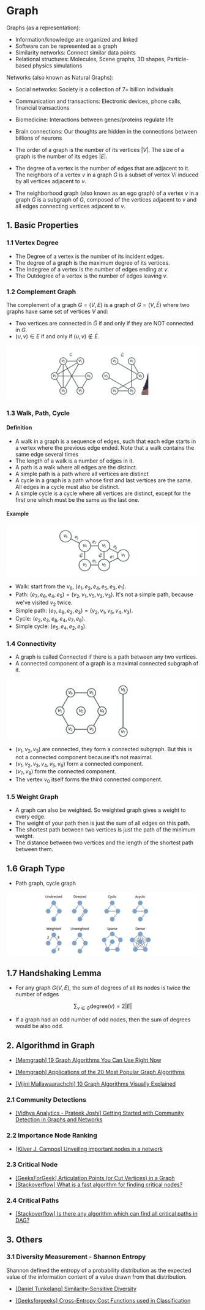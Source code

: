 # Graph

Graphs (as a representation):

* Information/knowledge are organized and linked
* Software can be represented as a graph
* Similarity networks: Connect similar data points
* Relational structures: Molecules, Scene graphs, 3D shapes, Particle-based physics simulations

Networks (also known as Natural Graphs):

* Social networks: Society is a collection of 7+ billion individuals
* Communication and transactions: Electronic devices, phone calls, financial transactions
* Biomedicine: Interactions between genes/proteins regulate life
* Brain connections: Our thoughts are hidden in the connections between billions of neurons


* The order of a graph is the number of its vertices $|V|$. The size of a graph is the number of its edges $|E|$.
* The degree of a vertex is the number of edges that are adjacent to it. The neighbors of a vertex $v$ in a graph $G$ is a subset of vertex Vi induced by all vertices adjacent to $v$.
* The neighborhood graph (also known as an ego graph) of a vertex $v$ in a graph $G$ is a subgraph of $G$, composed of the vertices adjacent to $v$ and all edges connecting vertices adjacent to $v$.

## 1. Basic Properties

### 1.1 Vertex Degree

* The Degree of a vertex is the number of its incident edges.
* The degree of a graph is the maximum degree of its vertices.
* The Indegree of a vertex is the number of edges ending at $v$. 
* The Outdegree of a vertex is the number of edges leaving $v$.

### 1.2 Complement Graph

The complement of a graph $G=(V, E)$ is a graph of $G=(V, \bar{E})$ where two graphs have same set of vertices $V$ and:
* Two vertices are connected in $\bar{G}$ if and only if they are NOT connected in $G$.
* $(u, v) \in E$ if and only if $(u, v) \not\in \bar{E}$.

![](images/complement_graph.png)

### 1.3 Walk, Path, Cycle

#### Definition 

*  A walk in a graph is a sequence of edges, such that each edge starts in a vertex where the previous edge ended. Note that a walk contains the same edge several times
* The length of a walk is a number of edges in it. 
* A path is a walk where all edges are the distinct.
* A simple path is a path where all vertices are distinct
* A cycle in a graph is a path whose first and last vertices are the same. All edges in a cycle must also be distinct.
* A simple cycle is a cycle where all vertices are distinct, except for the first one which must be the same as the last one. 

#### Example

![](images/walk_path.png)

* Walk: start from the $v_6$, $(e_1, e_2, e_4, e_5, e_3, e_1)$.
* Path: $(e_7, e_6, e_4, e_5) = (v_2, v_1, v_5, v_2, v_3)$. It's not a simple path, because we've visited $v_2$ twice.
* Simple path: $(e_7, e_6, e_2, e_3)=(v_2, v_1, v_5, v_4, v_3)$.
* Cycle: $(e_2, e_3, e_8, e_4, e_7, e_6)$.
* Simple cycle: $(e_5, e_4, e_2, e_3)$.

### 1.4 Connectivity

* A graph is called Connected if there is a path between any two vertices.
* A connected component of a graph is a maximal connected subgraph of it. 

![](images/connectivity.png)

* $(v_1, v_2, v_3)$ are connected, they form a connected subgraph. But this is not a connected component because it's not maximal. 
* $(v_1, v_2, v_3, v_4, v_5, v_6)$ form a connected component.
* $(v_7, v_8)$ form the connected component. 
* The vertex $v_0$ itself forms the third connected component.

### 1.5 Weight Graph

* A graph can also be weighted. So weighted graph gives a weight to every edge.
* The weight of your path then is just the sum of all edges on this path.
* The shortest path between two vertices is just the path of the minimum weight. 
* The distance between two vertices and the length of the shortest path between them.

## 1.6 Graph Type

* Path graph, cycle graph

![](images/graph_type.png)

## 1.7 Handshaking Lemma

* For any graph $G(V, E)$, the sum of degrees of all its nodes is twice the number of edges

$$ \sum_{v \in G} \textrm{degree}(v) = 2|E|$$

*  If a graph had an odd number of odd nodes, then the sum of degrees would be also odd.


## 2. Algorithmd in Graph


* [19 Graph Algorithms You Can Use Right Now]: https://memgraph.com/blog/graph-algorithms-list
[[Memgraph] 19 Graph Algorithms You Can Use Right Now](https://memgraph.com/blog/graph-algorithms-list)

* [Applications of the 20 Most Popular Graph Algorithms]: https://memgraph.com/blog/graph-algorithms-applications
[[Memgraph] Applications of the 20 Most Popular Graph Algorithms](https://memgraph.com/blog/graph-algorithms-applications)

* [10 Graph Algorithms Visually Explained]: https://towardsdatascience.com/10-graph-algorithms-visually-explained-e57faa1336f3
[[Vijini Mallawaarachchi] 10 Graph Algorithms Visually Explained](https://towardsdatascience.com/10-graph-algorithms-visually-explained-e57faa1336f3)


### 2.1 Community Detections

* [Getting Started with Community Detection in Graphs and Networks]: https://www.analyticsvidhya.com/blog/2020/04/community-detection-graphs-networks/
[[Vidhya Analytics - Prateek Joshi] Getting Started with Community Detection in Graphs and Networks](https://www.analyticsvidhya.com/blog/2020/04/community-detection-graphs-networks/)

### 2.2 Importance Node Ranking

* [Unveiling important nodes in a network]: https://towardsdatascience.com/unveiling-important-nodes-in-a-network-4992a2ea1cca
[[Kilver J. Campos] Unveiling important nodes in a network](https://towardsdatascience.com/unveiling-important-nodes-in-a-network-4992a2ea1cca)

### 2.3 Critical Node

* [Articulation Points (or Cut Vertices) in a Graph]: https://www.geeksforgeeks.org/articulation-points-or-cut-vertices-in-a-graph/
[[GeeksForGeek] Articulation Points (or Cut Vertices) in a Graph](https://www.geeksforgeeks.org/articulation-points-or-cut-vertices-in-a-graph/)
* [What is a fast algorithm for finding critical nodes?]: https://stackoverflow.com/questions/3678335/what-is-a-fast-algorithm-for-finding-critical-nodes
[[Stackoverflow] What is a fast algorithm for finding critical nodes?](https://stackoverflow.com/questions/3678335/what-is-a-fast-algorithm-for-finding-critical-nodes)


### 2.4 Critical Paths

* [Is there any algorithm which can find all critical paths in DAG?]: https://stackoverflow.com/questions/18450062/is-there-any-algorithm-which-can-find-all-critical-paths-in-dag
[[Stackoverflow] Is there any algorithm which can find all critical paths in DAG?](https://stackoverflow.com/questions/18450062/is-there-any-algorithm-which-can-find-all-critical-paths-in-dag)


## 3. Others

### 3.1 Diversity Measurement - Shannon Entropy

Shannon defined the entropy of a probability distribution as the expected value of the information content of a value drawn from that distribution.


* [Similarity-Sensitive Diversity]: https://dtunkelang.medium.com/similarity-sensitive-diversity-16a35d64f48c
[[Daniel Tunkelang] Similarity-Sensitive Diversity](https://dtunkelang.medium.com/similarity-sensitive-diversity-16a35d64f48c)


* [Cross-Entropy Cost Functions used in Classification]: https://www.geeksforgeeks.org/cross-entropy-cost-functions-used-in-classification/
[[Geeksforgeeks] Cross-Entropy Cost Functions used in Classification](https://www.geeksforgeeks.org/cross-entropy-cost-functions-used-in-classification/)